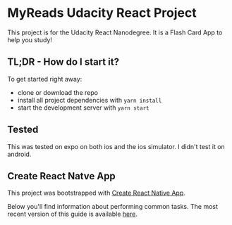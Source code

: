 
# MyReads Udacity React Project

This project is for the Udacity React Nanodegree. It is a Flash Card App to help you study!

## TL;DR - How do I start it?

To get started right away:
* clone or download the repo
* install all project dependencies with `yarn install`
* start the development server with `yarn start`

## Tested
This was tested on expo on both ios and the ios simulator. I didn't test it on android.

## Create React Natve App

This project was bootstrapped with [Create React Native App](https://github.com/react-community/create-react-native-app).

Below you'll find information about performing common tasks. The most recent version of this guide is available [here](https://github.com/react-community/create-react-native-app/blob/master/react-native-scripts/template/README.md).
